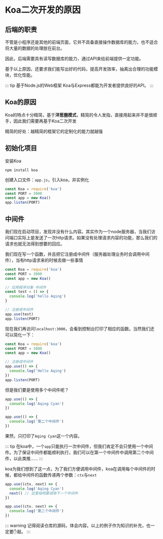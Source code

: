 # Koa二次开发的原因

## 后端的职责

不管是小程序还是其他的前端页面，它并不具备直接操作数据库的能力，也不适合将大量的数据的处理放在前台。

因此，后端需要具有读写数据库的能力，通过API来给前端提供一定功能。

基于以上原因，还要求我们能写出好的代码，提高开发效率，抽离出合理的功能模块，优化性能。

::: tip
基于Node.js的Web框架 Koa与Express都能为开发者提供良好的API。
:::

## Koa的原因

Koa的特点十分精简，基于**洋葱圈模式**，精简的令人发指，直接用起来并不是很顺手，因此我们需要再基于Koa二次开发

精简的好处：越精简的框架它的定制化的能力就越强

## 初始化项目

安装Koa

```shell
npm install koa
```

创建入口文件：`app.js`，引入koa，并实例化

```js
const Koa = require('koa')
const PORT = 3000
const app = new Koa()
app.listen(PORT)
```

## 中间件

我们现在启动项目，发现并没有什么内容。其实作为一个node服务器，当我们访问端口实际上是发送了一次http请求。如果没有处理请求内容的功能，那么我们的请求也就无法得到想要的回应。

我们现在写一个函数，并且把它注册成中间件（服务器处理业务时会调用中间件），当有http请求来的时候去做一些事情

```js
const Koa = require('koa')
const PORT = 3000
const app = new Koa()

// 应用程序对象 中间件
const test = () => {
  console.log('hello Aqing')
}

// 注册成中间件
app.use(test)
app.listen(PORT)
```

现在我们再访问`localhost:3000`，会看到控制台打印了相应的函数。当然我们还可以简化一下：

```js
const Koa = require('koa')
const PORT = 3000
const app = new Koa()

// 注册成中间件
app.use(() => {
  console.log('Hello Aqing')
})
app.listen(PORT)
```

但是我们要是使用多个中间件呢？

```js
app.use(() => {
  console.log('Aqing Cyan')
})

app.use(() => {
  console.log('第二个中间件')
})
```

果然，只打印了`Aqing Cyan`这一个内容。

::: tip
在koa中，一个`app`只能执行一次中间件，但我们肯定不会只使用一个中间件。为了保证中间件都能顺利执行，我们可以在第一个中间件中调用第二个中间件，以此类推......
:::

koa为我们想到了这一点，为了我们方便调用中间件，koa在调用每个中间件的时候，都给中间件的函数传递两个参数：`ctx`与`next`

```js
app.use((ctx, next) => {
  console.log('Aqing Cyan')
  next() // 这里指明要调用下一个中间件
})

app.use((ctx, next) => {
  console.log('第二个中间件')
})
```

::: warning
记得阅读仓库的源码，体会内容。以上的例子作为知识的补充，也一定要:hand:敲。
:::